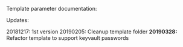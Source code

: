 Template parameter documentation:

Updates:

20181217: 1st version
20190205: Cleanup template folder
**20190328:** Refactor template to support keyvault passwords